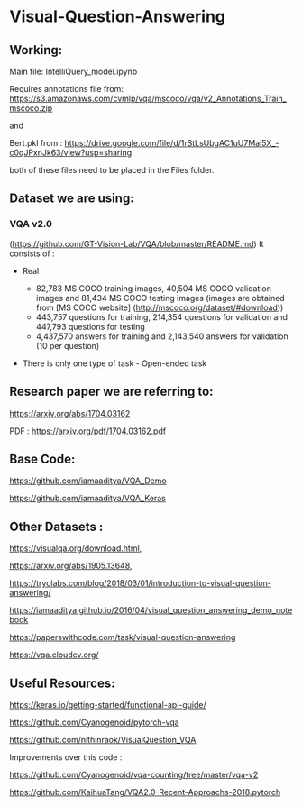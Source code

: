 # Visual-Question-Answering

## Working:
Main file: IntelliQuery_model.ipynb

Requires annotations file from: https://s3.amazonaws.com/cvmlp/vqa/mscoco/vqa/v2_Annotations_Train_mscoco.zip

and 

Bert.pkl from :
https://drive.google.com/file/d/1rStLsUbgAC1uU7Mai5X_-c0qJPxnJk63/view?usp=sharing

both of these files need to be placed in the Files folder.

## Dataset we are using:

### VQA v2.0 
(https://github.com/GT-Vision-Lab/VQA/blob/master/README.md)
It consists of : 

- Real
  - 82,783 MS COCO training images, 40,504 MS COCO validation images and 81,434 MS COCO testing images (images are obtained from [MS COCO website] (http://mscoco.org/dataset/#download))
  - 443,757 questions for training, 214,354 questions for validation and 447,793 questions for testing
  - 4,437,570 answers for training and 2,143,540 answers for validation (10 per question)
  
- There is only one type of task - 
Open-ended task


## Research paper we are referring to: 
https://arxiv.org/abs/1704.03162

PDF : https://arxiv.org/pdf/1704.03162.pdf

## Base Code:

https://github.com/iamaaditya/VQA_Demo

https://github.com/iamaaditya/VQA_Keras


## Other Datasets : 
https://visualqa.org/download.html,

https://arxiv.org/abs/1905.13648,

https://tryolabs.com/blog/2018/03/01/introduction-to-visual-question-answering/

https://iamaaditya.github.io/2016/04/visual_question_answering_demo_notebook

https://paperswithcode.com/task/visual-question-answering

https://vqa.cloudcv.org/


## Useful Resources:
https://keras.io/getting-started/functional-api-guide/

https://github.com/Cyanogenoid/pytorch-vqa

https://github.com/nithinraok/VisualQuestion_VQA

Improvements over this code : 

https://github.com/Cyanogenoid/vqa-counting/tree/master/vqa-v2

https://github.com/KaihuaTang/VQA2.0-Recent-Approachs-2018.pytorch
